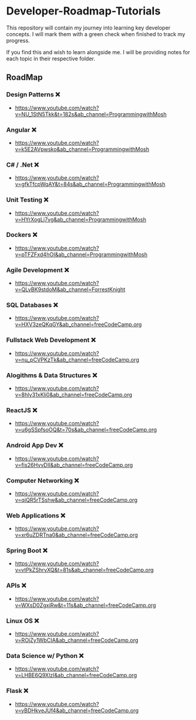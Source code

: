 # Developer-Roadmap-Tutorials

This repository will contain my journey into learning key developer concepts. I will mark them with a green check when finished to track my progress.

If you find this and wish to learn alongside me. I will be providing notes for each topic in their respective folder. 

## RoadMap

### Design Patterns ❌
 - https://www.youtube.com/watch?v=NU_1StN5Tkk&t=182s&ab_channel=ProgrammingwithMosh
 
### Angular ❌
 - https://www.youtube.com/watch?v=k5E2AVpwsko&ab_channel=ProgrammingwithMosh

### C# / .Net ❌
 - https://www.youtube.com/watch?v=gfkTfcpWqAY&t=84s&ab_channel=ProgrammingwithMosh

### Unit Testing ❌
 - https://www.youtube.com/watch?v=HYrXogLj7vg&ab_channel=ProgrammingwithMosh

### Dockers ❌
 - https://www.youtube.com/watch?v=pTFZFxd4hOI&ab_channel=ProgrammingwithMosh
 
### Agile Development ❌
 - https://www.youtube.com/watch?v=QLvBK9stdoM&ab_channel=ForrestKnight
 
### SQL Databases ❌
 - https://www.youtube.com/watch?v=HXV3zeQKqGY&ab_channel=freeCodeCamp.org
  
### Fullstack Web Development ❌
 - https://www.youtube.com/watch?v=nu_pCVPKzTk&ab_channel=freeCodeCamp.org
   
### Alogithms & Data Structures ❌
 - https://www.youtube.com/watch?v=8hly31xKli0&ab_channel=freeCodeCamp.org
 
### ReactJS ❌
 - https://www.youtube.com/watch?v=u6gSSpfsoOQ&t=70s&ab_channel=freeCodeCamp.org
  
### Android App Dev ❌
 - https://www.youtube.com/watch?v=fis26HvvDII&ab_channel=freeCodeCamp.org
   
### Computer Networking ❌
 - https://www.youtube.com/watch?v=qiQR5rTSshw&ab_channel=freeCodeCamp.org
  
### Web Applications ❌
 - https://www.youtube.com/watch?v=xr6uZDRTna0&ab_channel=freeCodeCamp.org
 
### Spring Boot ❌
 - https://www.youtube.com/watch?v=vtPkZShrvXQ&t=81s&ab_channel=freeCodeCamp.org
  
### APIs ❌
 - https://www.youtube.com/watch?v=WXsD0ZgxjRw&t=11s&ab_channel=freeCodeCamp.org
  
### Linux OS ❌
 - https://www.youtube.com/watch?v=ROjZy1WbCIA&ab_channel=freeCodeCamp.org
   
### Data Science w/ Python ❌
 - https://www.youtube.com/watch?v=LHBE6Q9XlzI&ab_channel=freeCodeCamp.org
    
### Flask ❌
 - https://www.youtube.com/watch?v=yBDHkveJUf4&ab_channel=freeCodeCamp.org
 
 
 
 
 
 
